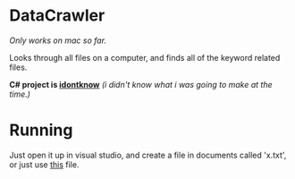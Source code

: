 # DataCrawler
*Only works on mac so far.*

Looks through all files on a computer, and finds all of the keyword related files.

**C# project is [idontknow](https://github.com/CBlockSurprise/DataCrawler/tree/master/idontknow)** *(i didn't know what i was going to make at the time.)*

# Running
Just open it up in visual studio, and create a file in documents called 'x.txt', or just use [this]() file.

